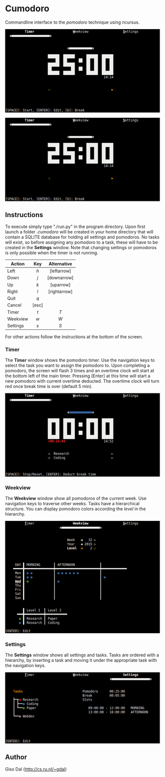 # Cumodoro
Commandline interface to the *pomodoro* technique using ncursus.

 <img style="max-width: 100%;" src="https://raw.githubusercontent.com/gisodal/cumodoro/screenshots/main.png" />

![](https://raw.githubusercontent.com/gisodal/cumodoro/screenshots/main.png)

## Instructions
To execute simply type "./run.py" in the program directory. Upon first launch a folder *.cumodoro* will be created in your home directory that will contain a SQLITE database for holding all settings and pomodoros. No tasks will exist, so before assigning any pomodoro to a task, these will have to be created in the **Settings** window. Note that changing settings or pomodoros is only possible when the timer is not running.

| Action        | Key | Alternative |
| ------------- |:-------------:|:----------:|
| Left | *h* | [leftarrow]|
| Down | *j* | [downarrow] | 
| Up | *k* | [uparrow] |
| Right | *l* | [rightarrow] |
| Quit | *q*| |
| Cancel | [esc] |
|Timer | *t* | *T* |
|Weekview | *w* | *W* |
|Settings | *s* | *S* |

For other actions follow the instructions at the bottom of the screen.

### Timer
The **Timer** window shows the pomodoro timer. Use the navigation keys to select the task you want to assign the pomodoro to. Upon completing a pomodoro, the screen will flash 3 times and an overtime clock will start at the bottom left of the main timer. Pressing [Enter] at this time will start a new pomodoro with current overtime deducted. The overtime clock will turn red once break time is over (default 5 min).

![](https://raw.githubusercontent.com/gisodal/cumodoro/screenshots/timer2.png)

### Weekview
The **Weekview** window show all pomodoros of the current week. Use navigation keys to traverse other weeks. Tasks have a hierarchical structure. You can display pomodoro colors according the *level* in the hierarchy.

![](https://raw.githubusercontent.com/gisodal/cumodoro/screenshots/weekview2.png)
### Settings
The **Settings** window shows all settings and tasks. Tasks are ordered with a hierarchy, by inserting a task and moving it under the appropriate task with the navigation keys.

![](https://raw.githubusercontent.com/gisodal/cumodoro/screenshots/settings2.png)

## Author

Giso Dal (http://cs.ru.nl/~gdal)
